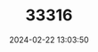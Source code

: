 ---
title: "33316"
category: "Gustavia santanderiensis"
draft: false
date: 2024-02-22 13:03:50
languages:
  Spanish; Castilian: ["Membrillo"]
---